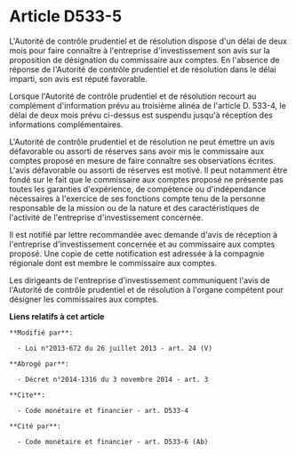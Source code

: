 # Article D533-5

L'Autorité de contrôle prudentiel et de résolution dispose d'un délai de deux mois pour faire connaître à l'entreprise
d'investissement son avis sur la proposition de désignation du commissaire aux comptes. En l'absence de réponse de l'Autorité
de contrôle prudentiel et de résolution dans le délai imparti, son avis est réputé favorable. 

Lorsque l'Autorité de contrôle prudentiel et de résolution recourt au complément d'information prévu au troisième alinéa de
l'article D. 533-4, le délai de deux mois prévu ci-dessus est suspendu jusqu'à réception des informations complémentaires. 

L'Autorité de contrôle prudentiel et de résolution ne peut émettre un avis défavorable ou assorti de réserves sans avoir mis
le commissaire aux comptes proposé en mesure de faire connaître ses observations écrites. L'avis défavorable ou assorti de
réserves est motivé. Il peut notamment être fondé sur le fait que le commissaire aux comptes proposé ne présente pas toutes
les garanties d'expérience, de compétence ou d'indépendance nécessaires à l'exercice de ses fonctions compte tenu de la
personne responsable de la mission ou de la nature et des caractéristiques de l'activité de l'entreprise d'investissement
concernée. 

Il est notifié par lettre recommandée avec demande d'avis de réception à l'entreprise d'investissement concernée et au
commissaire aux comptes proposé. Une copie de cette notification est adressée à la compagnie régionale dont est membre le
commissaire aux comptes. 

Les dirigeants de l'entreprise d'investissement communiquent l'avis de l'Autorité de contrôle prudentiel et de résolution à
l'organe compétent pour désigner les commissaires aux comptes.

**Liens relatifs à cet article**

	**Modifié par**:

	  - Loi n°2013-672 du 26 juillet 2013 - art. 24 (V)

	**Abrogé par**:

	  - Décret n°2014-1316 du 3 novembre 2014 - art. 3

	**Cite**:

	  - Code monétaire et financier - art. D533-4

	**Cité par**:

	  - Code monétaire et financier - art. D533-6 (Ab)
